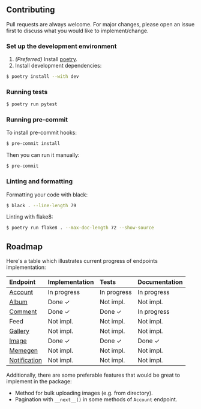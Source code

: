 ## Contributing

Pull requests are always welcome. For major changes, please open an issue first
to discuss what you would like to implement/change.

### Set up the development environment

1. _(Preferred)_ Install [poetry](https://python-poetry.org/docs/#installation).
2. Install development dependencies:
```bash
$ poetry install --with dev
```

### Running tests
```bash
$ poetry run pytest
```

### Running pre-commit

To install pre-commit hooks:

```bash
$ pre-commit install
```

Then you can run it manually:

```bash
$ pre-commit
```

### Linting and formatting

Formatting your code with black:
```bash
$ black . --line-length 79
```
Linting with flake8:
```bash
$ poetry run flake8 . --max-doc-length 72 --show-source
```

## Roadmap

Here's a table which illustrates current progress of endpoints implementation:

| Endpoint                                                                                           | Implementation | Tests       | Documentation |
|:---------------------------------------------------------------------------------------------------|:---------------|:------------|:--------------|
| [Account](https://api.imgur.com/endpoints/account)                                                 | In progress    | In progress | In progress   |
| [Album](https://api.imgur.com/endpoints/album)                                                     | Done ✓         | Not impl.   | Not impl.     |
| [Comment](https://api.imgur.com/endpoints/comment)                                                 | Done ✓         | Done ✓      | In progress   |
| Feed                                                                                               | Not impl.      | Not impl.   | Not impl.     |
| [Gallery](https://api.imgur.com/endpoints/gallery)                                                 | Not impl.      | Not impl.   | Not impl.     |
| [Image](https://api.imgur.com/endpoints/image)                                                     | Done ✓         | Done ✓      | Done ✓        |
| [Memegen](https://api.imgur.com/endpoints/memegen)                                                 | Not impl.      | Not impl.   | Not impl.     |
| [Notification](https://api.imgur.com/endpoints/notification)                                       | Not impl.      | Not impl.   | Not impl.     |

Additionally, there are some preferable features that would be great to implement in the package:
* Method for bulk uploading images (e.g. from directory).
* Pagination with `__next__()` in some methods of `Account` endpoint.
